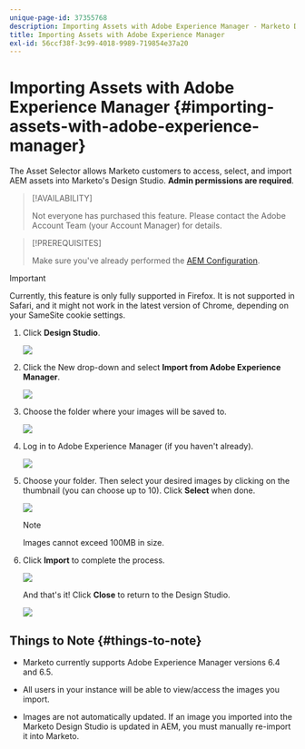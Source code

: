 ```yaml
---
unique-page-id: 37355768
description: Importing Assets with Adobe Experience Manager - Marketo Docs - Product Documentation
title: Importing Assets with Adobe Experience Manager
exl-id: 56ccf38f-3c99-4018-9989-719854e37a20
---
```

# Importing Assets with Adobe Experience Manager {#importing-assets-with-adobe-experience-manager}

The Asset Selector allows Marketo customers to access, select, and import AEM assets into Marketo's Design Studio. **Admin permissions are required**.

>[!AVAILABILITY]
>
>Not everyone has purchased this feature. Please contact the Adobe Account Team (your Account Manager) for details.

>[!PREREQUISITES]
>
>Make sure you've already performed the [AEM Configuration](/help/marketo/product-docs/core-marketo-concepts/miscellaneous/configuring-adobe-experience-manager-integration.md).

>[!IMPORTANT]
>
>Currently, this feature is only fully supported in Firefox. It is not supported in Safari, and it might not work in the latest version of Chrome, depending on your SameSite cookie settings.

1. Click **Design Studio**.

   ![](assets/importing-assets-with-adobe-experience-manager-1.png)

1. Click the New drop-down and select **Import from Adobe Experience Manager**.

   ![](assets/importing-assets-with-adobe-experience-manager-2.png)

1. Choose the folder where your images will be saved to.

   ![](assets/importing-assets-with-adobe-experience-manager-3.png)

1. Log in to Adobe Experience Manager (if you haven't already).

   ![](assets/importing-assets-with-adobe-experience-manager-4.png)

1. Choose your folder. Then select your desired images by clicking on the thumbnail (you can choose up to 10). Click **Select** when done.

   ![](assets/importing-assets-with-adobe-experience-manager-5.png)

   >[!NOTE]
   >
   >Images cannot exceed 100MB in size.

1. Click **Import** to complete the process.

   ![](assets/importing-assets-with-adobe-experience-manager-6.png)

   And that's it! Click **Close** to return to the Design Studio.

   ![](assets/importing-assets-with-adobe-experience-manager-7.png)

## Things to Note {#things-to-note}

* Marketo currently supports Adobe Experience Manager versions 6.4 and 6.5.

* All users in your instance will be able to view/access the images you import.

* Images are not automatically updated. If an image you imported into the Marketo Design Studio is updated in AEM, you must manually re-import it into Marketo.
